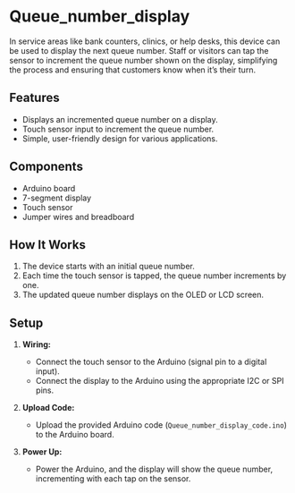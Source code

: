 # Queue_number_display
In service areas like bank counters, clinics, or help desks, this device can be used to display the next queue number. Staff or visitors can tap the sensor to increment the queue number shown on the display, simplifying the process and ensuring that customers know when it’s their turn.

## Features
- Displays an incremented queue number on a display.
- Touch sensor input to increment the queue number.
- Simple, user-friendly design for various applications.

## Components
- Arduino board
- 7-segment display
- Touch sensor 
- Jumper wires and breadboard 

## How It Works
1. The device starts with an initial queue number.
2. Each time the touch sensor is tapped, the queue number increments by one.
3. The updated queue number displays on the OLED or LCD screen.

## Setup

1. **Wiring:**
   - Connect the touch sensor to the Arduino (signal pin to a digital input).
   - Connect the display to the Arduino using the appropriate I2C or SPI pins.
   
2. **Upload Code:**
   - Upload the provided Arduino code (`Queue_number_display_code.ino`) to the Arduino board.
   
3. **Power Up:**
   - Power the Arduino, and the display will show the queue number, incrementing with each tap on the sensor.


